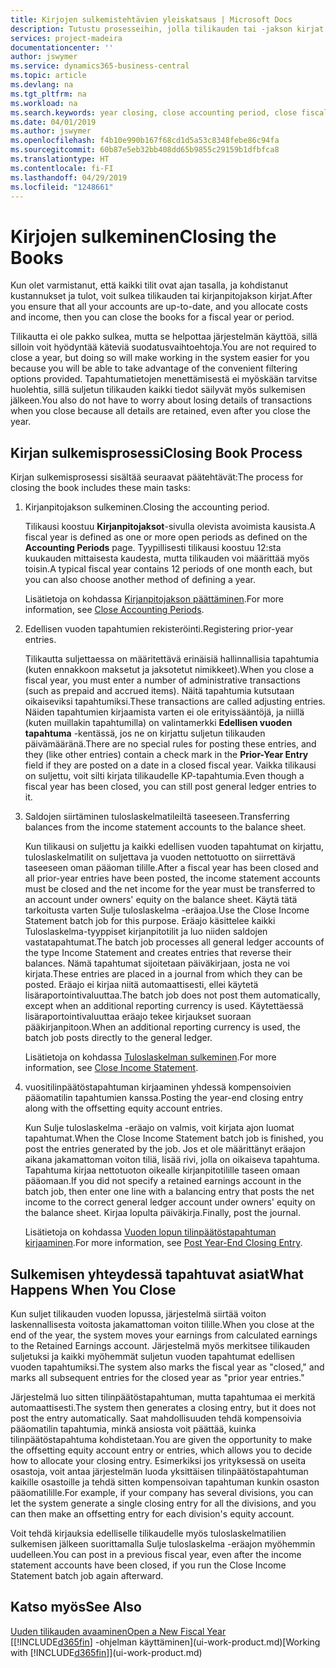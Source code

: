 ```yaml
---
title: Kirjojen sulkemistehtävien yleiskatsaus | Microsoft Docs
description: Tutustu prosesseihin, jolla tilikauden tai -jakson kirjat suljetaan, ja mitä tapahtuu, kun kirjat suljetaan vuoden lopussa.
services: project-madeira
documentationcenter: ''
author: jswymer
ms.service: dynamics365-business-central
ms.topic: article
ms.devlang: na
ms.tgt_pltfrm: na
ms.workload: na
ms.search.keywords: year closing, close accounting period, close fiscal year, bank account detailed trial balance
ms.date: 04/01/2019
ms.author: jswymer
ms.openlocfilehash: f4b10e990b167f68cd1d5a53c8348febe86c94fa
ms.sourcegitcommit: 60b87e5eb32bb408dd65b9855c29159b1dfbfca8
ms.translationtype: HT
ms.contentlocale: fi-FI
ms.lasthandoff: 04/29/2019
ms.locfileid: "1248661"
---
```

# <a name="closing-the-books"></a><span data-ttu-id="f0977-103">Kirjojen sulkeminen</span><span class="sxs-lookup"><span data-stu-id="f0977-103">Closing the Books</span></span>
<span data-ttu-id="f0977-104">Kun olet varmistanut, että kaikki tilit ovat ajan tasalla, ja kohdistanut kustannukset ja tulot, voit sulkea tilikauden tai kirjanpitojakson kirjat.</span><span class="sxs-lookup"><span data-stu-id="f0977-104">After you ensure that all your accounts are up-to-date, and you allocate costs and income, then you can close the books for a fiscal year or period.</span></span>

<span data-ttu-id="f0977-105">Tilikautta ei ole pakko sulkea, mutta se helpottaa järjestelmän käyttöä, sillä silloin voit hyödyntää käteviä suodatusvaihtoehtoja.</span><span class="sxs-lookup"><span data-stu-id="f0977-105">You are not required to close a year, but doing so will make working in the system easier for you because you will be able to take advantage of the convenient filtering options provided.</span></span> <span data-ttu-id="f0977-106">Tapahtumatietojen menettämisestä ei myöskään tarvitse huolehtia, sillä suljetun tilikauden kaikki tiedot säilyvät myös sulkemisen jälkeen.</span><span class="sxs-lookup"><span data-stu-id="f0977-106">You also do not have to worry about losing details of transactions when you close because all details are retained, even after you close the year.</span></span>

## <a name="closing-book-process"></a><span data-ttu-id="f0977-107">Kirjan sulkemisprosessi</span><span class="sxs-lookup"><span data-stu-id="f0977-107">Closing Book Process</span></span>
<span data-ttu-id="f0977-108">Kirjan sulkemisprosessi sisältää seuraavat päätehtävät:</span><span class="sxs-lookup"><span data-stu-id="f0977-108">The process for closing the book includes these main tasks:</span></span>

1. <span data-ttu-id="f0977-109">Kirjanpitojakson sulkeminen.</span><span class="sxs-lookup"><span data-stu-id="f0977-109">Closing the accounting period.</span></span>

    <span data-ttu-id="f0977-110">Tilikausi koostuu **Kirjanpitojaksot**-sivulla olevista avoimista kausista.</span><span class="sxs-lookup"><span data-stu-id="f0977-110">A fiscal year is defined as one or more open periods as defined on the **Accounting Periods** page.</span></span> <span data-ttu-id="f0977-111">Tyypillisesti tilikausi koostuu 12:sta kuukauden mittaisesta kaudesta, mutta tilikauden voi määrittää myös toisin.</span><span class="sxs-lookup"><span data-stu-id="f0977-111">A typical fiscal year contains 12 periods of one month each, but you can also choose another method of defining a year.</span></span>

    <span data-ttu-id="f0977-112">Lisätietoja on kohdassa [Kirjanpitojakson päättäminen](year-close-account-periods.md).</span><span class="sxs-lookup"><span data-stu-id="f0977-112">For more information, see [Close Accounting Periods](year-close-account-periods.md).</span></span>
2. <span data-ttu-id="f0977-113">Edellisen vuoden tapahtumien rekisteröinti.</span><span class="sxs-lookup"><span data-stu-id="f0977-113">Registering prior-year entries.</span></span>

    <span data-ttu-id="f0977-114">Tilikautta suljettaessa on määritettävä erinäisiä hallinnallisia tapahtumia (kuten ennakkoon maksetut ja jaksotetut nimikkeet).</span><span class="sxs-lookup"><span data-stu-id="f0977-114">When you close a fiscal year, you must enter a number of administrative transactions (such as prepaid and accrued items).</span></span> <span data-ttu-id="f0977-115">Näitä tapahtumia kutsutaan oikaiseviksi tapahtumiksi.</span><span class="sxs-lookup"><span data-stu-id="f0977-115">These transactions are called adjusting entries.</span></span> <span data-ttu-id="f0977-116">Näiden tapahtumien kirjaamista varten ei ole erityissääntöjä, ja niillä (kuten muillakin tapahtumilla) on valintamerkki **Edellisen vuoden tapahtuma** -kentässä, jos ne on kirjattu suljetun tilikauden päivämääränä.</span><span class="sxs-lookup"><span data-stu-id="f0977-116">There are no special rules for posting these entries, and they (like other entries) contain a check mark in the **Prior-Year Entry** field if they are posted on a date in a closed fiscal year.</span></span> <span data-ttu-id="f0977-117">Vaikka tilikausi on suljettu, voit silti kirjata tilikaudelle KP-tapahtumia.</span><span class="sxs-lookup"><span data-stu-id="f0977-117">Even though a fiscal year has been closed, you can still post general ledger entries to it.</span></span>
3. <span data-ttu-id="f0977-118">Saldojen siirtäminen tuloslaskelmatileiltä taseeseen.</span><span class="sxs-lookup"><span data-stu-id="f0977-118">Transferring balances from the income statement accounts to the balance sheet.</span></span>

    <span data-ttu-id="f0977-119">Kun tilikausi on suljettu ja kaikki edellisen vuoden tapahtumat on kirjattu, tuloslaskelmatilit on suljettava ja vuoden nettotuotto on siirrettävä taseeseen oman pääoman tilille.</span><span class="sxs-lookup"><span data-stu-id="f0977-119">After a fiscal year has been closed and all prior-year entries have been posted, the income statement accounts must be closed and the net income for the year must be transferred to an account under owners' equity on the balance sheet.</span></span> <span data-ttu-id="f0977-120">Käytä tätä tarkoitusta varten Sulje tuloslaskelma -eräajoa.</span><span class="sxs-lookup"><span data-stu-id="f0977-120">Use the Close Income Statement batch job for this purpose.</span></span> <span data-ttu-id="f0977-121">Eräajo käsittelee kaikki Tuloslaskelma-tyyppiset kirjanpitotilit ja luo niiden saldojen vastatapahtumat.</span><span class="sxs-lookup"><span data-stu-id="f0977-121">The batch job processes all general ledger accounts of the type Income Statement and creates entries that reverse their balances.</span></span> <span data-ttu-id="f0977-122">Nämä tapahtumat sijoitetaan päiväkirjaan, josta ne voi kirjata.</span><span class="sxs-lookup"><span data-stu-id="f0977-122">These entries are placed in a journal from which they can be posted.</span></span> <span data-ttu-id="f0977-123">Eräajo ei kirjaa niitä automaattisesti, ellei käytetä lisäraportointivaluuttaa.</span><span class="sxs-lookup"><span data-stu-id="f0977-123">The batch job does not post them automatically, except when an additional reporting currency is used.</span></span> <span data-ttu-id="f0977-124">Käytettäessä lisäraportointivaluuttaa eräajo tekee kirjaukset suoraan pääkirjanpitoon.</span><span class="sxs-lookup"><span data-stu-id="f0977-124">When an additional reporting currency is used, the batch job posts directly to the general ledger.</span></span>

    <span data-ttu-id="f0977-125">Lisätietoja on kohdassa [Tuloslaskelman sulkeminen](year-close-income-statement.md).</span><span class="sxs-lookup"><span data-stu-id="f0977-125">For more information, see [Close Income Statement](year-close-income-statement.md).</span></span>
4. <span data-ttu-id="f0977-126">vuositilinpäätöstapahtuman kirjaaminen yhdessä kompensoivien pääomatilin tapahtumien kanssa.</span><span class="sxs-lookup"><span data-stu-id="f0977-126">Posting the year-end closing entry along with the offsetting equity account entries.</span></span>

    <span data-ttu-id="f0977-127">Kun Sulje tuloslaskelma -eräajo on valmis, voit kirjata ajon luomat tapahtumat.</span><span class="sxs-lookup"><span data-stu-id="f0977-127">When the Close Income Statement batch job is finished, you post the entries generated by the job.</span></span> <span data-ttu-id="f0977-128">Jos et ole määrittänyt eräajon aikana jakamattoman voiton tiliä, lisää rivi, jolla on oikaiseva tapahtuma. Tapahtuma kirjaa nettotuoton oikealle kirjanpitotilille taseen omaan pääomaan.</span><span class="sxs-lookup"><span data-stu-id="f0977-128">If you did not specify a retained earnings account in the batch job, then enter one line with a balancing entry that posts the net income to the correct general ledger account under owners' equity on the balance sheet.</span></span> <span data-ttu-id="f0977-129">Kirjaa lopulta päiväkirja.</span><span class="sxs-lookup"><span data-stu-id="f0977-129">Finally, post the journal.</span></span>

    <span data-ttu-id="f0977-130">Lisätietoja on kohdassa [Vuoden lopun tilinpäätöstapahtuman kirjaaminen](year-how-post-year-end-close-entry.md).</span><span class="sxs-lookup"><span data-stu-id="f0977-130">For more information, see [Post Year-End Closing Entry](year-how-post-year-end-close-entry.md).</span></span>

## <a name="what-happens-when-you-close"></a><span data-ttu-id="f0977-131">Sulkemisen yhteydessä tapahtuvat asiat</span><span class="sxs-lookup"><span data-stu-id="f0977-131">What Happens When You Close</span></span>
<span data-ttu-id="f0977-132">Kun suljet tilikauden vuoden lopussa, järjestelmä siirtää voiton laskennallisesta voitosta jakamattoman voiton tilille.</span><span class="sxs-lookup"><span data-stu-id="f0977-132">When you close at the end of the year, the system moves your earnings from calculated earnings to the Retained Earnings account.</span></span> <span data-ttu-id="f0977-133">Järjestelmä myös merkitsee tilikauden suljetuksi ja kaikki myöhemmät suljetun vuoden tapahtumat edellisen vuoden tapahtumiksi.</span><span class="sxs-lookup"><span data-stu-id="f0977-133">The system also marks the fiscal year as "closed," and marks all subsequent entries for the closed year as "prior year entries."</span></span>

<span data-ttu-id="f0977-134">Järjestelmä luo sitten tilinpäätöstapahtuman, mutta tapahtumaa ei merkitä automaattisesti.</span><span class="sxs-lookup"><span data-stu-id="f0977-134">The system then generates a closing entry, but it does not post the entry automatically.</span></span> <span data-ttu-id="f0977-135">Saat mahdollisuuden tehdä kompensoivia pääomatilin tapahtumia, minkä ansiosta voit päättää, kuinka tilinpäätöstapahtuma kohdistetaan.</span><span class="sxs-lookup"><span data-stu-id="f0977-135">You are given the opportunity to make the offsetting equity account entry or entries, which allows you to decide how to allocate your closing entry.</span></span> <span data-ttu-id="f0977-136">Esimerkiksi jos yrityksessä on useita osastoja, voit antaa järjestelmän luoda yksittäisen tilinpäätöstapahtuman kaikille osastoille ja tehdä sitten kompensoivan tapahtuman kunkin osaston pääomatilille.</span><span class="sxs-lookup"><span data-stu-id="f0977-136">For example, if your company has several divisions, you can let the system generate a single closing entry for all the divisions, and you can then make an offsetting entry for each division's equity account.</span></span>

<span data-ttu-id="f0977-137">Voit tehdä kirjauksia edelliselle tilikaudelle myös tuloslaskelmatilien sulkemisen jälkeen suorittamalla Sulje tuloslaskelma -eräajon myöhemmin uudelleen.</span><span class="sxs-lookup"><span data-stu-id="f0977-137">You can post in a previous fiscal year, even after the income statement accounts have been closed, if you run the Close Income Statement batch job again afterward.</span></span>

## <a name="see-also"></a><span data-ttu-id="f0977-138">Katso myös</span><span class="sxs-lookup"><span data-stu-id="f0977-138">See Also</span></span>
[<span data-ttu-id="f0977-139">Uuden tilikauden avaaminen</span><span class="sxs-lookup"><span data-stu-id="f0977-139">Open a New Fiscal Year</span></span>](finance-how-open-new-fiscal-year.md)  
<span data-ttu-id="f0977-140">[[!INCLUDE[d365fin](includes/d365fin_md.md)] -ohjelman käyttäminen](ui-work-product.md)</span><span class="sxs-lookup"><span data-stu-id="f0977-140">[Working with [!INCLUDE[d365fin](includes/d365fin_md.md)]](ui-work-product.md)</span></span>
